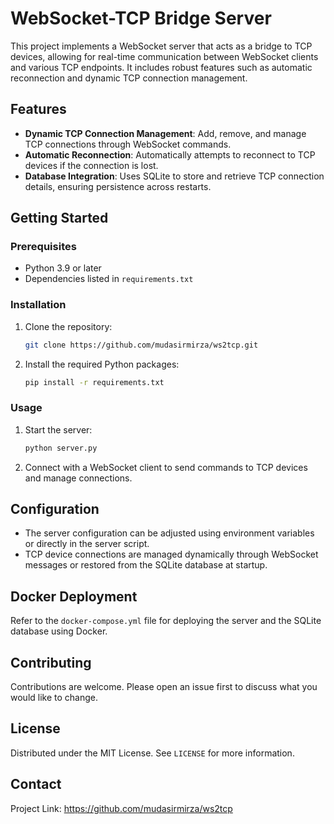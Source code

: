 
# WebSocket-TCP Bridge Server

This project implements a WebSocket server that acts as a bridge to TCP devices, allowing for real-time communication between WebSocket clients and various TCP endpoints. It includes robust features such as automatic reconnection and dynamic TCP connection management.

## Features

- **Dynamic TCP Connection Management**: Add, remove, and manage TCP connections through WebSocket commands.
- **Automatic Reconnection**: Automatically attempts to reconnect to TCP devices if the connection is lost.
- **Database Integration**: Uses SQLite to store and retrieve TCP connection details, ensuring persistence across restarts.

## Getting Started

### Prerequisites

- Python 3.9 or later
- Dependencies listed in `requirements.txt`

### Installation

1. Clone the repository:

   ```bash
   git clone https://github.com/mudasirmirza/ws2tcp.git
   ```

2. Install the required Python packages:

   ```bash
   pip install -r requirements.txt
   ```

### Usage

1. Start the server:

   ```bash
   python server.py
   ```

2. Connect with a WebSocket client to send commands to TCP devices and manage connections.

## Configuration

- The server configuration can be adjusted using environment variables or directly in the server script.
- TCP device connections are managed dynamically through WebSocket messages or restored from the SQLite database at startup.

## Docker Deployment

Refer to the `docker-compose.yml` file for deploying the server and the SQLite database using Docker.

## Contributing

Contributions are welcome. Please open an issue first to discuss what you would like to change.

## License

Distributed under the MIT License. See `LICENSE` for more information.

## Contact

Project Link: https://github.com/mudasirmirza/ws2tcp
